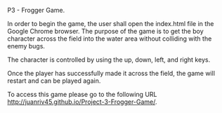 P3 - Frogger Game.

In order to begin the game, the user shall open the index.html file in the Google Chrome browser. The purpose of the game is to get the boy character across the field into the water area without colliding with the enemy bugs. 

The character is controlled by using the up, down, left, and right keys. 

Once the player has successfully made it across the field, the game will restart and can be played again. 

 To access this game please go to the following URL http://juanriv45.github.io/Project-3-Frogger-Game/.
